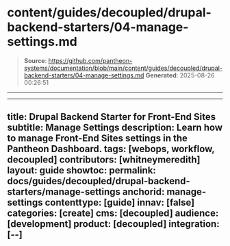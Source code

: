# content/guides/decoupled/drupal-backend-starters/04-manage-settings.md

> **Source**: https://github.com/pantheon-systems/documentation/blob/main/content/guides/decoupled/drupal-backend-starters/04-manage-settings.md
> **Generated**: 2025-08-26 00:26:51

---

---
title: Drupal Backend Starter for Front-End Sites
subtitle: Manage Settings
description: Learn how to manage Front-End Sites settings in the Pantheon Dashboard.
tags: [webops, workflow, decoupled]
contributors: [whitneymeredith]
layout: guide
showtoc:
permalink: docs/guides/decoupled/drupal-backend-starters/manage-settings
anchorid: manage-settings
contenttype: [guide]
innav: [false]
categories: [create]
cms: [decoupled]
audience: [development]
product: [decoupled]
integration: [--]
---

<Partial file="decoupled-manage-settings.md" />